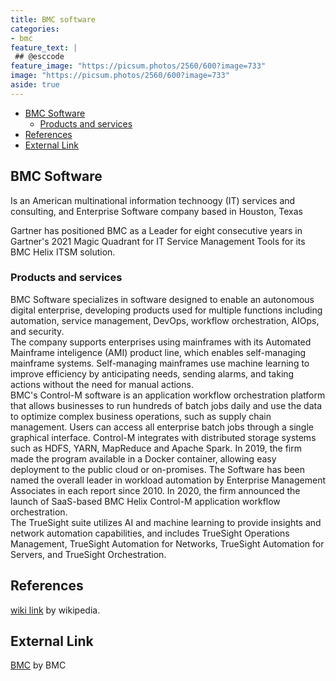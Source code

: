 ```yaml
---
title: BMC software
categories:
- bmc
feature_text: |
 ## @esccode
feature_image: "https://picsum.photos/2560/600?image=733"
image: "https://picsum.photos/2560/600?image=733"
aside: true
---
```


- [BMC Software](#bmc-software)
  - [Products and services](#products-and-services)
- [References](#references)
- [External Link](#external-link)

## BMC Software

Is an American multinational information technoogy (IT) services and consulting, and Enterprise Software company based in Houston, Texas

Gartner has positioned BMC as a Leader for eight consecutive years in Gartner's 2021 Magic Quadrant for IT Service Management Tools for its BMC Helix ITSM solution.

### Products and services

BMC Software specializes in software designed to enable an autonomous digital enterprise, developing products used for multiple functions including automation, service management, DevOps, workflow orchestration, AIOps, and security.  
The company supports enterprises using mainframes with its Automated Mainframe inteligence (AMI) product line, which enables self-managing mainframe systems. Self-managing mainframes use machine learning to improve efficiency by anticipating needs, sending alarms, and taking actions without the need for manual actions.  
BMC's Control-M software is an application workflow orchestration platform that allows businesses to run hundreds of batch jobs daily and use the data to optimize complex business operations, such as supply chain management. Users can access all enterprise batch jobs through a single graphical interface. Control-M integrates with distributed storage systems such as HDFS, YARN, MapReduce and Apache Spark. In 2019, the firm made the program available in a Docker container, allowing easy deployment to the public cloud or on-promises. The Software has been named the overall leader in workload automation by Enterprise Management Associates in each report since 2010. In 2020, the firm announced the launch of SaaS-based BMC Helix Control-M application workflow orchestration.  
The TrueSight suite utilizes AI and machine learning to provide insights and network automation capabilities, and includes TrueSight Operations Management, TrueSight Automation for Networks, TrueSight Automation for Servers, and TrueSight Orchestration.

## References

[wiki link](https://en.wikipedia.org/wiki/BMC_Software) by wikipedia.

## External Link

[BMC](https://www.bmc.com/) by BMC
